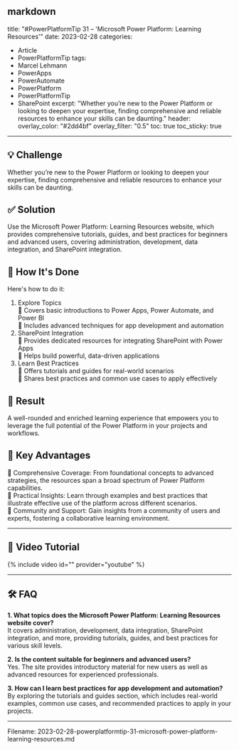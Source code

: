 markdown
---
title: "#PowerPlatformTip 31 – 'Microsoft Power Platform: Learning Resources'"
date: 2023-02-28
categories:
  - Article
  - PowerPlatformTip
tags:
  - Marcel Lehmann
  - PowerApps
  - PowerAutomate
  - PowerPlatform
  - PowerPlatformTip
  - SharePoint
excerpt: "Whether you’re new to the Power Platform or looking to deepen your expertise, finding comprehensive and reliable resources to enhance your skills can be daunting."
header:
  overlay_color: "#2dd4bf"
  overlay_filter: "0.5"
toc: true
toc_sticky: true
---

## 💡 Challenge
Whether you’re new to the Power Platform or looking to deepen your expertise, finding comprehensive and reliable resources to enhance your skills can be daunting.

## ✅ Solution
Use the Microsoft Power Platform: Learning Resources website, which provides comprehensive tutorials, guides, and best practices for beginners and advanced users, covering administration, development, data integration, and SharePoint integration.

## 🔧 How It's Done
Here's how to do it:
1. Explore Topics  
   🔸 Covers basic introductions to Power Apps, Power Automate, and Power BI  
   🔸 Includes advanced techniques for app development and automation
2. SharePoint Integration  
   🔸 Provides dedicated resources for integrating SharePoint with Power Apps  
   🔸 Helps build powerful, data-driven applications
3. Learn Best Practices  
   🔸 Offers tutorials and guides for real-world scenarios  
   🔸 Shares best practices and common use cases to apply effectively

## 🎉 Result
A well-rounded and enriched learning experience that empowers you to leverage the full potential of the Power Platform in your projects and workflows.

## 🌟 Key Advantages
🔸 Comprehensive Coverage: From foundational concepts to advanced strategies, the resources span a broad spectrum of Power Platform capabilities.  
🔸 Practical Insights: Learn through examples and best practices that illustrate effective use of the platform across different scenarios.  
🔸 Community and Support: Gain insights from a community of users and experts, fostering a collaborative learning environment.

---

## 🎥 Video Tutorial
{% include video id="" provider="youtube" %}

---

## 🛠️ FAQ
**1. What topics does the Microsoft Power Platform: Learning Resources website cover?**  
It covers administration, development, data integration, SharePoint integration, and more, providing tutorials, guides, and best practices for various skill levels.

**2. Is the content suitable for beginners and advanced users?**  
Yes. The site provides introductory material for new users as well as advanced resources for experienced professionals.

**3. How can I learn best practices for app development and automation?**  
By exploring the tutorials and guides section, which includes real-world examples, common use cases, and recommended practices to apply in your projects.

---


Filename: 2023-02-28-powerplatformtip-31-microsoft-power-platform-learning-resources.md